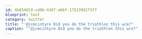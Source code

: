 ```yaml
---
id: 4b854819-cd06-4367-a66f-17523992f3f7
blueprint: text
category: twitter
title: "'@jcmcintyre Did you do the triathlon this w/e?"
caption: "'@jcmcintyre Did you do the triathlon this w/e?"
---
```

